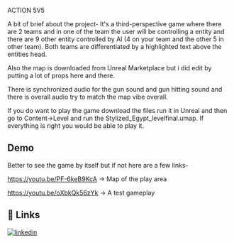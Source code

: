 
ACTION 5V5

A bit of brief about the project-
It's a third-perspective game where there are 2 teams and in one of the team the user will be controlling a entity and there are 9 other entity controlled by AI (4 on your team and the other 5 in other team). Both teams are differentiated by a highlighted text above the entities head.

Also the map is downloaded from Unreal Marketplace but i did edit by putting a lot of props here and there.

There is synchronized audio for the gun sound and gun hitting sound and there is overall audio try to match the map vibe overall.

If you do want to play the game download the files run it in Unreal and then go to
Content->Level and run the Stylized_Egypt_levelfinal.umap. If everything is right you would be able to play it.
## Demo

Better to see the game by itself but if not here are a few links-

https://youtu.be/PF-6keB9KcA -> Map of the play area

https://youtu.be/oXbkQk56zYk -> A test gameplay


## 🔗 Links

[![linkedin](https://img.shields.io/badge/linkedin-0A66C2?style=for-the-badge&logo=linkedin&logoColor=white)](https://www.linkedin.com/in/mandalpritam/)


